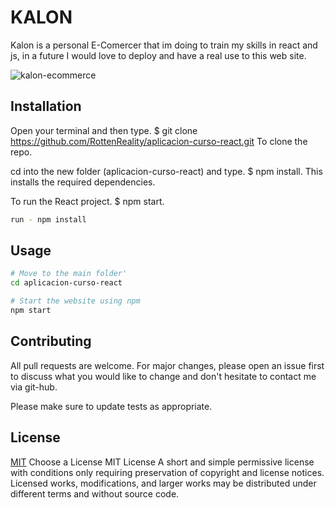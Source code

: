 # KALON

Kalon is a personal E-Comercer that im doing to train my skills in react and js, in a future I would love to deploy and have a real use to this web site.

![kalon-ecommerce](https://user-images.githubusercontent.com/88494722/196859035-7e683f24-98d4-4669-ae41-d4e425722f19.gif)


## Installation

Open your terminal and then type. $ git clone https://github.com/RottenReality/aplicacion-curso-react.git To clone the repo.

cd into the new folder (aplicacion-curso-react) and type. $ npm install. This installs the required dependencies.

To run the React project. $ npm start.
```bash
run - npm install 
```

## Usage

```bash
# Move to the main folder'
cd aplicacion-curso-react

# Start the website using npm
npm start
```
## Contributing
All pull requests are welcome. For major changes, please open an issue first to discuss what you would like to change and don't hesitate to contact me via git-hub.

Please make sure to update tests as appropriate.

## License
[MIT](https://choosealicense.com/licenses/mit/)
Choose a License
MIT License
A short and simple permissive license with conditions only requiring preservation of copyright and license notices. Licensed works, modifications, and larger works may be distributed under different terms and without source code.
